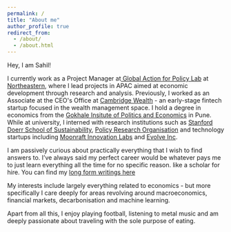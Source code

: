 ```yaml
---
permalink: /
title: "About me"
author_profile: true
redirect_from: 
  - /about/
  - /about.html
---
```


Hey, I am Sahil!

I currently work as a Project Manager at[ Global Action for Policy Lab]([url](https://cssh.northeastern.edu/gap/)) at [Northeastern]([url](https://www.northeastern.edu/)), where I lead projects in APAC aimed at economic development through research and analysis. Previously, I worked as an Associate at the CEO's Office at [Cambridge Wealth]([url](https://www.cambridgewealth.in/)) - an early-stage fintech startup focused in the wealth management space. I hold a degree in economics from the [Gokhale Insitute of Politics and Economics]([url](https://gipe.ac.in/)) in Pune. While at university, I interned with research institutions such as [Stanford Doerr School of Sustainability]([url](https://sustainability.stanford.edu/)), [Policy Research Organisation]([url](https://www.policyresearch.in/)) and technology startups including [Moonraft Innovation Labs]([url](https://moonraft.com/)) and [Evolve Inc]([url](https://evolveinc.io/)).

I am passively curious about practically everything that I wish to find answers to. I’ve always said my perfect career would be whatever pays me to just learn everything all the time for no specific reason. like a scholar for hire. You can find my [long form writings here](https://sahilpawar.substack.com/)
 
My interests include largely everything related to economics - but more specifically I care deeply for areas revolving around macroeconomics, financial markets, decarbonisation and machine learning. 

Apart from all this, I enjoy playing football, listening to metal music and am deeply passionate about traveling with the sole purpose of eating.
